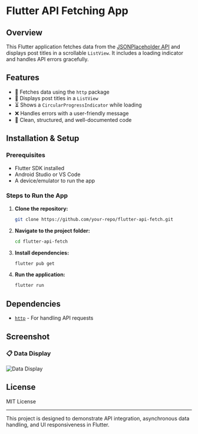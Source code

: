# Flutter API Fetching App

## Overview
This Flutter application fetches data from the [JSONPlaceholder API](https://jsonplaceholder.typicode.com/posts) and displays post titles in a scrollable `ListView`. It includes a loading indicator and handles API errors gracefully.

## Features
- 📡 Fetches data using the `http` package
- 📃 Displays post titles in a `ListView`
- ⏳ Shows a `CircularProgressIndicator` while loading
- ❌ Handles errors with a user-friendly message
- 📌 Clean, structured, and well-documented code

## Installation & Setup
### Prerequisites
- Flutter SDK installed
- Android Studio or VS Code
- A device/emulator to run the app

### Steps to Run the App
1. **Clone the repository:**
   ```sh
   git clone https://github.com/your-repo/flutter-api-fetch.git
   ```
2. **Navigate to the project folder:**
   ```sh
   cd flutter-api-fetch
   ```
3. **Install dependencies:**
   ```sh
   flutter pub get
   ```
4. **Run the application:**
   ```sh
   flutter run
   ```

## Dependencies
- [`http`](https://pub.dev/packages/http) - For handling API requests

## Screenshot

### 📋 Data Display
![Data Display](data_display.jpg)

## License
MIT License

---
This project is designed to demonstrate API integration, asynchronous data handling, and UI responsiveness in Flutter.
